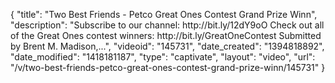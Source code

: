 {
    "title": "Two Best Friends - Petco Great Ones Contest Grand Prize Winn",
    "description": "Subscribe to our channel: http:\/\/bit.ly\/12dY9oO Check out all of the Great Ones contest winners: http:\/\/bit.ly\/GreatOneContest Submitted by Brent M. Madison,...",
    "videoid": "145731",
    "date_created": "1394818892",
    "date_modified": "1418181187",
    "type": "captivate",
    "layout": "video",
    "url": "\/v\/two-best-friends-petco-great-ones-contest-grand-prize-winn\/145731"
}